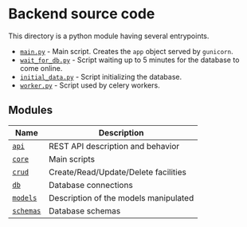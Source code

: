 # Backend source code

This directory is a python module having several entrypoints.

- [`main.py`](main.py) - Main script. Creates the `app` object served by `gunicorn`.
- [`wait_for_db.py`](wait_for_db.py) - Script waiting up to 5 minutes for the database to come online.
- [`initial_data.py`](initial_data.py) - Script initializing the database.
- [`worker.py`](worker.py) - Script used by celery workers.

## Modules

| Name | Description |
| --- | --- |
| [`api`](api) | REST API description and behavior |
| [`core`](core) | Main scripts |
| [`crud`](crud) | Create/Read/Update/Delete facilities |
| [`db`](db) | Database connections |
| [`models`](models) | Description of the models manipulated |
| [`schemas`](schemas) | Database schemas |
